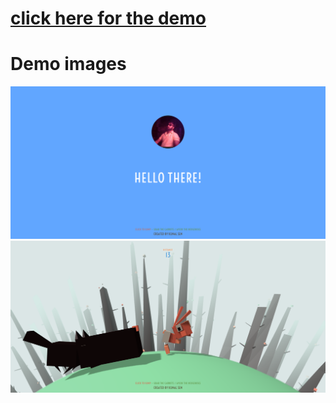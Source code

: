 <a href="https://rabbitdog.netlify.app/"><h1>click here for the demo</h1></a>

# Demo images

<img src="./Rabitt vs Dog.png">
<img src="./Rabitt vs Dog (1).png">
